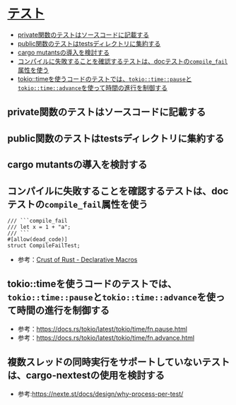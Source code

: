 # [テスト](test.md)

- [private関数のテストはソースコードに記載する](#private関数のテストはソースコードに記載する)
- [public関数のテストはtestsディレクトリに集約する](#public関数のテストはtestsディレクトリに集約する)
- [cargo mutantsの導入を検討する](#cargo-mutantsの導入を検討する)
- [コンパイルに失敗することを確認するテストは、docテストの`compile_fail`属性を使う](#コンパイルに失敗することを確認するテストはdocテストのcompile_fail属性を使う)
- [tokio::timeを使うコードのテストでは、`tokio::time::pause`と`tokio::time::advance`を使って時間の進行を制御する](#tokiotimeを使うコードのテストではtokiotimepauseとtokiotimeadvanceを使って時間の進行を制御する)

## private関数のテストはソースコードに記載する

## public関数のテストはtestsディレクトリに集約する

## cargo mutantsの導入を検討する

## コンパイルに失敗することを確認するテストは、docテストの`compile_fail`属性を使う

```
/// ```compile_fail
/// let x = 1 + "a";
/// ```
#[allow(dead_code)]
struct CompileFailTest;
```

- 参考：[Crust of Rust - Declarative Macros](https://youtu.be/q6paRBbLgNw?list=PLqbS7AVVErFiWDOAVrPt7aYmnuuOLYvOa&t=3394)

## tokio::timeを使うコードのテストでは、`tokio::time::pause`と`tokio::time::advance`を使って時間の進行を制御する

- 参考：https://docs.rs/tokio/latest/tokio/time/fn.pause.html
- 参考：https://docs.rs/tokio/latest/tokio/time/fn.advance.html

## 複数スレッドの同時実行をサポートしていないテストは、cargo-nextestの使用を検討する

- 参考:https://nexte.st/docs/design/why-process-per-test/
